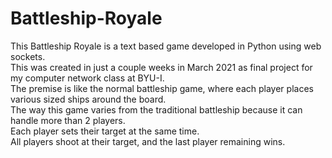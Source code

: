# Battleship-Royale


This Battleship Royale is a text based game developed in Python using web sockets. <br>This was created in just a couple weeks in March 2021 as final project for my computer network class at BYU-I. <br>The premise is like the normal battleship game, where each player places various sized ships around the board. <br>The way this game varies from the traditional battleship because it can handle more than 2 players.<br> Each player sets their target at the same time. <br>All players shoot at their target, and the last player remaining wins.
